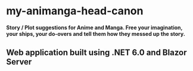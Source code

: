 # my-animanga-head-canon
**Story / Plot suggestions for Anime and Manga. Free your imagination, your ships, your do-overs and tell them how they messed up the story.**
## Web application built using .NET 6.0 and Blazor Server
